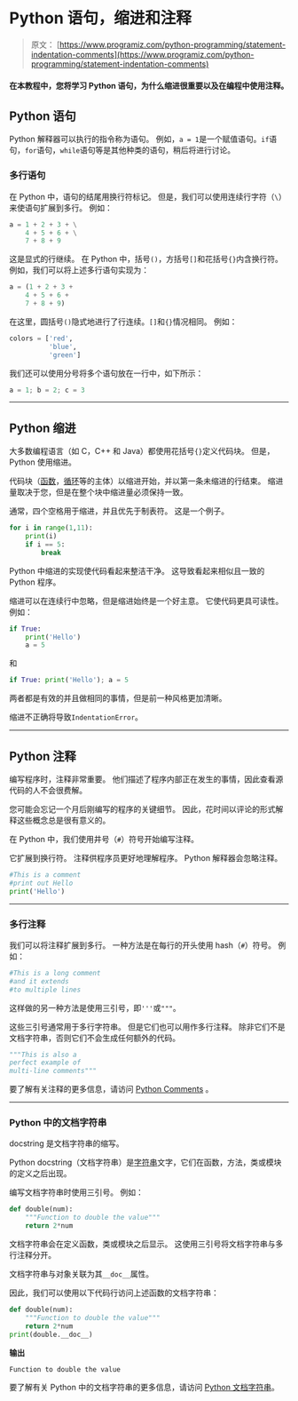 # Python 语句，缩进和注释

> 原文： [https://www.programiz.com/python-programming/statement-indentation-comments](https://www.programiz.com/python-programming/statement-indentation-comments)

#### 在本教程中，您将学习 Python 语句，为什么缩进很重要以及在编程中使用注释。

## Python 语句

Python 解释器可以执行的指令称为语句。 例如，`a = 1`是一个赋值语句。`if`语句，`for`语句，`while`语句等是其他种类的语句，稍后将进行讨论。

### 多行语句

在 Python 中，语句的结尾用换行符标记。 但是，我们可以使用连续行字符（`\`）来使语句扩展到多行。 例如：

```py
a = 1 + 2 + 3 + \
    4 + 5 + 6 + \
    7 + 8 + 9
```

这是显式的行继续。 在 Python 中，括号`()`，方括号`[]`和花括号`{}`内含换行符。 例如，我们可以将上述多行语句实现为：

```py
a = (1 + 2 + 3 +
    4 + 5 + 6 +
    7 + 8 + 9)
```

在这里，圆括号`()`隐式地进行了行连续。`[]`和`{}`情况相同。 例如：

```py
colors = ['red',
          'blue',
          'green']
```

我们还可以使用分号将多个语句放在一行中，如下所示：

```py
a = 1; b = 2; c = 3
```

* * *

## Python 缩进

大多数编程语言（如 C，C++ 和 Java）都使用花括号`{}`定义代码块。 但是，Python 使用缩进。

代码块（[函数](/python-programming/function)，[循环](/python-programming/for-loop)等的主体）以缩进开始，并以第一条未缩进的行结束。 缩进量取决于您，但是在整个块中缩进量必须保持一致。

通常，四个空格用于缩进，并且优先于制表符。 这是一个例子。

```py
for i in range(1,11):
    print(i)
    if i == 5:
        break
```

Python 中缩进的实现使代码看起来整洁干净。 这导致看起来相似且一致的 Python 程序。

缩进可以在连续行中忽略，但是缩进始终是一个好主意。 它使代码更具可读性。 例如：

```py
if True:
    print('Hello')
    a = 5
```

和

```py
if True: print('Hello'); a = 5
```

两者都是有效的并且做相同的事情，但是前一种风格更加清晰。

缩进不正确将导致`IndentationError`。

* * *

## Python 注释

编写程序时，注释非常重要。 他们描述了程序内部正在发生的事情，因此查看源代码的人不会很费解。

您可能会忘记一个月后刚编写的程序的关键细节。 因此，花时间以评论的形式解释这些概念总是很有意义的。

在 Python 中，我们使用井号（`#`）符号开始编写注释。

它扩展到换行符。 注释供程序员更好地理解程序。 Python 解释器会忽略注释。

```py
#This is a comment
#print out Hello
print('Hello')
```

* * *

### 多行注释

我们可以将注释扩展到多行。 一种方法是在每行的开头使用 hash（`#`）符号。 例如：

```py
#This is a long comment
#and it extends
#to multiple lines
```

这样做的另一种方法是使用三引号，即`'''`或`"""`。

这些三引号通常用于多行字符串。 但是它们也可以用作多行注释。 除非它们不是文档字符串，否则它们不会生成任何额外的代码。

```py
"""This is also a
perfect example of
multi-line comments"""
```

要了解有关注释的更多信息，请访问 [Python Comments](/python-programming/comments) 。

* * *

### Python 中的文档字符串

docstring 是文档字符串的缩写。

Python docstring（文档字符串）是[字符串](/python-programming/string)文字，它们在函数，方法，类或模块的定义之后出现。

编写文档字符串时使用三引号。 例如：

```py
def double(num):
    """Function to double the value"""
    return 2*num
```

文档字符串会在定义函数，类或模块之后显示。 这使用三引号将文档字符串与多行注释分开。

文档字符串与对象关联为其`__doc__`属性。

因此，我们可以使用以下代码行访问上述函数的文档字符串：

```py
def double(num):
    """Function to double the value"""
    return 2*num
print(double.__doc__)
```

**输出**

```py
Function to double the value
```

要了解有关 Python 中的文档字符串的更多信息，请访问 [Python 文档字符串](/python-programming/docstrings)。